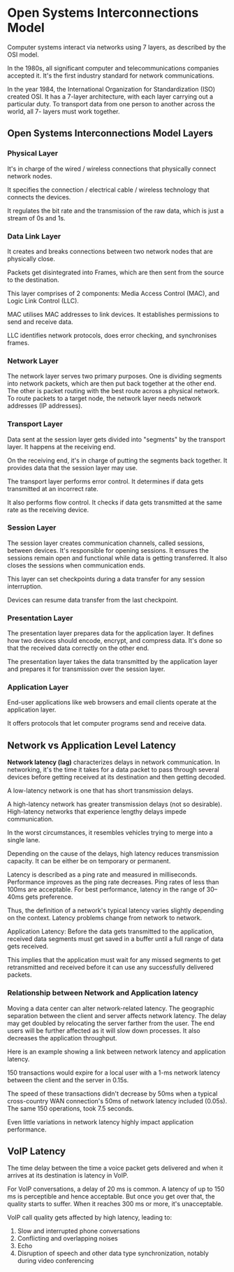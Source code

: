 # Open Systems Interconnections Model

Computer systems interact via networks using 7 layers, as described by the OSI model.

In the 1980s, all significant computer and telecommunications companies accepted it. It's the first industry standard for network communications.

In the year 1984, the International Organization for Standardization (ISO) created OSI. It has a 7-layer architecture, with each layer carrying out a particular duty. To transport data from one person to another across the world, all 7- layers must work together.

## Open Systems Interconnections Model Layers

### Physical Layer

It's in charge of the wired / wireless connections that physically connect network nodes.

It specifies the connection / electrical cable / wireless technology that connects the devices.

It regulates the bit rate and the transmission of the raw data, which is just a stream of 0s and 1s.

### Data Link Layer

It creates and breaks connections between two network nodes that are physically close.

Packets get disintegrated into Frames, which are then sent from the source to the destination.

This layer comprises of 2 components: Media Access Control (MAC), and Logic Link Control (LLC).

MAC utilises MAC addresses to link devices. It establishes permissions to send and receive data.

LLC identifies network protocols, does error checking, and synchronises frames.

### Network Layer

The network layer serves two primary purposes. One is dividing segments into network packets, which are then put back together at the other end. The other is packet routing with the best route across a physical network. To route packets to a target node, the network layer needs network addresses (IP addresses).

### Transport Layer

Data sent at the session layer gets divided into "segments" by the transport layer. It happens at the receiving end.

On the receiving end, it's in charge of putting the segments back together. It provides data that the session layer may use.

The transport layer performs error control. It determines if data gets transmitted at an incorrect rate.

It also performs flow control. It checks if data gets transmitted at the same rate as the receiving device.

### Session Layer

The session layer creates communication channels, called sessions, between devices. It's responsible for opening sessions. It ensures the sessions remain open and functional while data is getting transferred. It also closes the sessions when communication ends.

This layer can set checkpoints during a data transfer for any session interruption.

Devices can resume data transfer from the last checkpoint.

### Presentation Layer

The presentation layer prepares data for the application layer. It defines how two devices should encode, encrypt, and compress data. It's done so that the received data correctly on the other end.

The presentation layer takes the data transmitted by the application layer and prepares it for transmission over the session layer.

### Application Layer

End-user applications like web browsers and email clients operate at the application layer.

It offers protocols that let computer programs send and receive data.

## Network vs Application Level Latency

**Network latency (lag)** characterizes delays in network communication. In networking, it's the time it takes for a data packet to pass through several devices before getting received at its destination and then getting decoded.

A low-latency network is one that has short transmission delays.

A high-latency network has greater transmission delays (not so desirable). High-latency networks that experience lengthy delays impede communication.

In the worst circumstances, it resembles vehicles trying to merge into a single lane.

Depending on the cause of the delays, high latency reduces transmission capacity. It can be either be on temporary or permanent.

Latency is described as a ping rate and measured in milliseconds. Performance improves as the ping rate decreases. Ping rates of less than 100ms are acceptable. For best performance, latency in the range of 30–40ms gets preference.

Thus, the definition of a network's typical latency varies slightly depending on the context. Latency problems change from network to network.

Application Latency: Before the data gets transmitted to the application, received data segments must get saved in a buffer until a full range of data gets received.

This implies that the application must wait for any missed segments to get retransmitted and received before it can use any successfully delivered packets.

### Relationship between Network and Application latency

Moving a data center can alter network-related latency. The geographic separation between the client and server affects network latency. The delay may get doubled by relocating the server farther from the user. The end users will be further affected as it will slow down processes. It also decreases the application throughput.

Here is an example showing a link between network latency and application latency.

150 transactions would expire for a local user with a 1-ms network latency between the client and the server in 0.15s.

The speed of these transactions didn't decrease by 50ms when a typical cross-country WAN connection's 50ms of network latency included (0.05s). The same 150 operations, took 7.5 seconds.

Even little variations in network latency highly impact application performance.

## VoIP Latency

The time delay between the time a voice packet gets delivered and when it arrives at its destination is latency in VoIP.

For VoIP conversations, a delay of 20 ms is common. A latency of up to 150 ms is perceptible and hence acceptable. But once you get over that, the quality starts to suffer. When it reaches 300 ms or more, it's unacceptable.

VoIP call quality gets affected by high latency, leading to:

1. Slow and interrupted phone conversations
2. Conflicting and overlapping noises
3. Echo
4. Disruption of speech and other data type synchronization, notably during video conferencing
